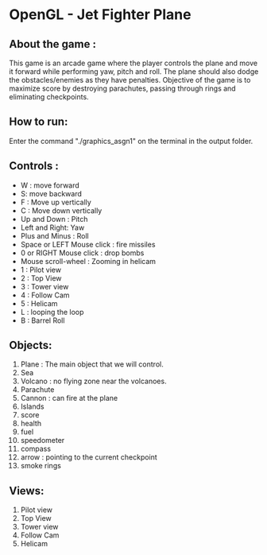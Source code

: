 # OpenGL - Jet Fighter Plane

## About the game :
This game is an arcade game where the player controls the plane and move it forward while performing yaw, pitch and roll. The plane should also dodge the obstacles/enemies as they have penalties.
Objective of the game is to maximize score by destroying parachutes, passing through rings and eliminating checkpoints.

## How to run:
Enter the command "./graphics_asgn1" on the terminal in the output folder.

## Controls :
+ W : move forward
+ S: move backward
+ F : Move up vertically
+ C : Move down vertically
+ Up and Down : Pitch
+ Left and Right: Yaw
+ Plus and Minus : Roll
+ Space or LEFT Mouse click : fire missiles
+ 0 or RIGHT Mouse click : drop bombs 
+ Mouse scroll-wheel : Zooming in helicam
+ 1 : Pilot view
+ 2 : Top View
+ 3 : Tower view
+ 4 : Follow Cam
+ 5 : Helicam
+ L : looping the loop
+ B : Barrel Roll

## Objects:
1. Plane : The main object that we will control.
2. Sea
3. Volcano : no flying zone near the volcanoes.
4. Parachute
5. Cannon : can fire at the plane
6. Islands
7. score
8. health
90. fuel
10. speedometer
11. compass
12. arrow : pointing to the current checkpoint
13. smoke rings

## Views:
1. Pilot view
2. Top View
3. Tower view
4. Follow Cam
5. Helicam

